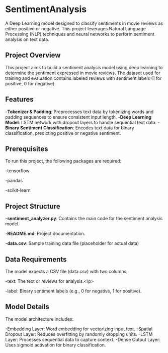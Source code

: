 # SentimentAnalysis


A Deep Learning model designed to classify sentiments in movie reviews as either positive or negative. This project leverages Natural Language Processing (NLP) techniques and neural networks to perform sentiment analysis on text data.



## Project Overview
This project aims to build a sentiment analysis model using deep learning to determine the sentiment expressed in movie reviews. The dataset used for training and evaluation contains labeled reviews with sentiment labels (1 for positive, 0 for negative).

## Features
-**Tokenizer & Padding**: Preprocesses text data by tokenizing words and padding sequences to ensure consistent input length.
-**Deep Learning Model**: LSTM network with dropout layers to handle sequential text data.
-**Binary Sentiment Classification**: Encodes text data for binary classification, predicting positive or negative sentiment.

## Prerequisites
To run this project, the following packages are required:

-tensorflow

-pandas

-scikit-learn

## Project Structure
-**sentiment_analyzer.py**: Contains the main code for the sentiment analysis model.

-**README.md**: Project documentation.

-**data.csv**: Sample training data file (placeholder for actual data)

## Data Requirements
The model expects a CSV file (data.csv) with two columns:

-text: The text or reviews for analysis.<\p>

-label: Binary sentiment labels (e.g., 0 for negative, 1 for positive).

## Model Details
The model architecture includes:

-Embedding Layer: Word embedding for vectorizing input text.
-Spatial Dropout Layer: Reduces overfitting by randomly dropping units.
-LSTM Layer: Processes sequential data to capture context.
-Dense Output Layer: Uses sigmoid activation for binary classification.


